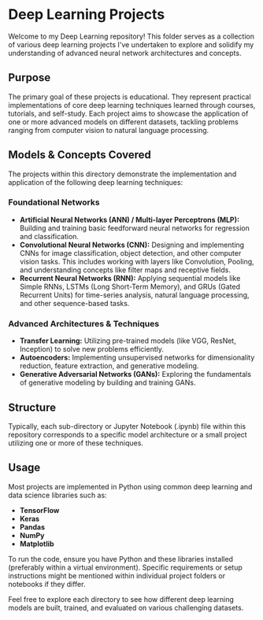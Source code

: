# Deep Learning Projects

Welcome to my Deep Learning repository! This folder serves as a collection of various deep learning projects I've undertaken to explore and solidify my understanding of advanced neural network architectures and concepts.

## Purpose

The primary goal of these projects is educational. They represent practical implementations of core deep learning techniques learned through courses, tutorials, and self-study. Each project aims to showcase the application of one or more advanced models on different datasets, tackling problems ranging from computer vision to natural language processing.

## Models & Concepts Covered

The projects within this directory demonstrate the implementation and application of the following deep learning techniques:

### Foundational Networks
* **Artificial Neural Networks (ANN) / Multi-layer Perceptrons (MLP):** Building and training basic feedforward neural networks for regression and classification.
* **Convolutional Neural Networks (CNN):** Designing and implementing CNNs for image classification, object detection, and other computer vision tasks. This includes working with layers like Convolution, Pooling, and understanding concepts like filter maps and receptive fields.
* **Recurrent Neural Networks (RNN):** Applying sequential models like Simple RNNs, LSTMs (Long Short-Term Memory), and GRUs (Gated Recurrent Units) for time-series analysis, natural language processing, and other sequence-based tasks.

### Advanced Architectures & Techniques
* **Transfer Learning:** Utilizing pre-trained models (like VGG, ResNet, Inception) to solve new problems efficiently.
* **Autoencoders:** Implementing unsupervised networks for dimensionality reduction, feature extraction, and generative modeling.
* **Generative Adversarial Networks (GANs):** Exploring the fundamentals of generative modeling by building and training GANs.

## Structure

Typically, each sub-directory or Jupyter Notebook (.ipynb) file within this repository corresponds to a specific model architecture or a small project utilizing one or more of these techniques.

## Usage

Most projects are implemented in Python using common deep learning and data science libraries such as:

* **TensorFlow**
* **Keras**
* **Pandas**
* **NumPy**
* **Matplotlib**

To run the code, ensure you have Python and these libraries installed (preferably within a virtual environment). Specific requirements or setup instructions might be mentioned within individual project folders or notebooks if they differ.

Feel free to explore each directory to see how different deep learning models are built, trained, and evaluated on various challenging datasets.